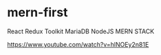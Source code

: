 # mern-first
React Redux Toolkit MariaDB NodeJS MERN STACK

https://www.youtube.com/watch?v=hlNOEy2n81E
